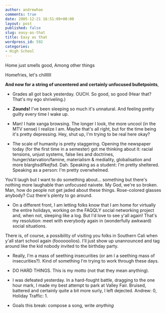 ```yaml
---
author: andrewhao
comments: true
date: 2005-12-21 16:51:09+00:00
layout: post
published: false
slug: easy-as-that
title: Easy as that
wordpress_id: 592
categories:
- High School
---
```


Home just smells good,
Among other things

Homefries, let's chillllll

**And now for a string of uncentered and certainly unfocused bulletpoints**,




  * Grades all got back yesterday. OUCH. So good, so good (Hear that? That's my ego shriveling.)


  * **Zounds!** I've been sleeping so much it's unnatural. And feeling pretty guilty every time I wake up.


  * Man! I hate xanga browsing. The longer I look, the more uncool (in the MTV sense) I realize I am. Maybe that's all right, but for the time being it's pretty depressing. Hey, shut up, I'm trying to be real here okay?


  * The scale of humanity is pretty staggering. Opening the newspaper today (for the first time in a semester) got me thinking about it: racial tensions, unjust systems, false lies and doctrines, hunger/starvation/famine, materialism & mediality, globalisation and more blarghsdlfkejfsd. Dah. Speaking as a student: I'm pretty sheltered. Speaking as a person: I'm pretty overwhelmed.

You'll laugh but I want to do something about... something but there's nothing more laughable than unfocused naivete. My God, we're so broken. Man, how do people not get jaded about these things. Rose-colored glasses anybody? Cuz there's plenty to go around.


  * On a different front, I am letting folks know that I am home for virtually the entire holidays, working on the FAQQLY social networking project and, when not, sleeping like a log. But I'd love to see y'all again! That's my resolution: meet with everybody again in (wonderfully awkward) social situations.

There is, of course, a possibility of visiting you folks in Southern Cali when y'all start school again (foooooolios). I'll just show up unannounced and tag around like the kid nobody invited to the birthday party.


  * Really, I'm a mass of seething insecurities (or am I a seething mass of insecurities?). Kind of something I'm trying to work through these days.


  * DO HARD THINGS. This is my motto (not that they mean anything).


  * I was defeated yesterday. In a hard-fought battle, dragging to the one hour mark, I made my best attempt to park at Valley Fair. Bruised, battered and certainly quite a bit more surly, I left dejected. Andrew: 0, Holiday Traffic: 1.


  * Goals this break: compose a song, write _anything_


